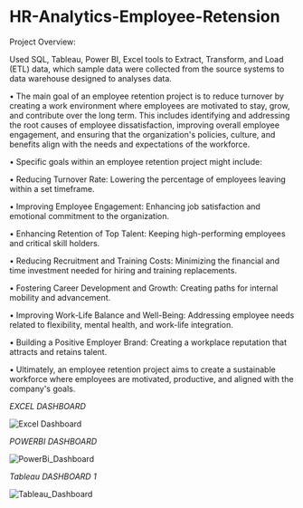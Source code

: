 # HR-Analytics-Employee-Retension

Project Overview:

Used SQL, Tableau, Power BI, Excel tools to Extract, Transform, and Load (ETL) data, which sample data were collected from the source systems to data warehouse designed to analyses data.

•	The main goal of an employee retention project is to reduce turnover by creating a work environment where employees are motivated to stay, grow, and contribute over the long term. This includes identifying and addressing the root causes of employee dissatisfaction, improving overall employee engagement, and ensuring that the organization's policies, culture, and benefits align with the needs and expectations of the workforce.

•	Specific goals within an employee retention project might include:

•	Reducing Turnover Rate: Lowering the percentage of employees leaving within a set timeframe.

•	Improving Employee Engagement: Enhancing job satisfaction and emotional commitment to the organization.

•	Enhancing Retention of Top Talent: Keeping high-performing employees and critical skill holders.

•	Reducing Recruitment and Training Costs: Minimizing the financial and time investment needed for hiring and training replacements.

•	Fostering Career Development and Growth: Creating paths for internal mobility and advancement.

•	Improving Work-Life Balance and Well-Being: Addressing employee needs related to flexibility, mental health, and work-life integration.

•	Building a Positive Employer Brand: Creating a workplace reputation that attracts and retains talent.

•	Ultimately, an employee retention project aims to create a sustainable workforce where employees are motivated, productive, and aligned with the company's goals.




*EXCEL DASHBOARD*

![Excel Dashboard](asset/Excel_Dashboard.png)

*POWERBI DASHBOARD*

![PowerBi_Dashboard](asset/PowerBi_Dashbord.png)


*Tableau DASHBOARD 1*

![Tableau_Dashboard](asset/Tableau_Dashboard.png)
